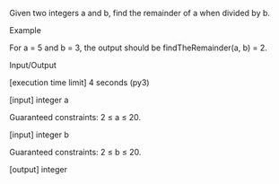 Given two integers a and b, find the remainder of a when divided by b.

Example

For a = 5 and b = 3, the output should be
findTheRemainder(a, b) = 2.

Input/Output

[execution time limit] 4 seconds (py3)

[input] integer a

Guaranteed constraints:
2 ≤ a ≤ 20.

[input] integer b

Guaranteed constraints:
2 ≤ b ≤ 20.

[output] integer